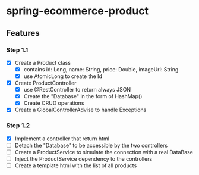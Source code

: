 # spring-ecommerce-product

## Features
### Step 1.1
- [x] Create a Product class
  - [x] contains id: Long, name: String, price: Double, imageUrl: String
  - [x] use AtomicLong to create the Id
- [x] Create ProductController
  - [x] use @RestController to return always JSON
  - [x] Create the "Database" in the form of HashMap()
  - [x] Create CRUD operations
- [x] Create a GlobalControllerAdvise to handle Exceptions
### Step 1.2
- [x] Implement a controller that return html
- [ ] Detach the "Database" to be accessible by the two controllers
- [ ] Create a ProductService to simulate the connection with a real DataBase
- [ ] Inject the ProductService dependency to the controllers
- [ ] Create a template html with the list of all products
